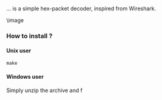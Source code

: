 # 
... is a simple hex-packet decoder, inspired from Wireshark.

\\image

### How to install ?

#### Unix user
```
make

```
#### Windows user

Simply unzip the archive and f
